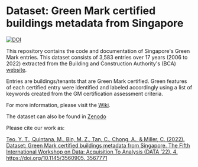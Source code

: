 # Dataset: Green Mark certified buildings metadata from Singapore
[![DOI](https://zenodo.org/badge/DOI/11.1145/3560905.3567771.svg)](https://doi.org/10.1145/3560905.3567771)

This repository contains the code and documentation of Singapore's Green Mark entries. This dataset consists of 3,583 entries over 17 years (2006 to 2022) extracted from the Building and Construction Authority's (BCA) [website](https://www.sleb.sg/Building/GreenMarkBuildingsDirectory).

Entries are buildings/tenants that are Green Mark certified. Green features of each certified entry were identified and labeled accordingly using a list of keywords created from the GM certification assessment criteria.

For more information, please visit the [Wiki][1].

The dataset can also be found in [Zenodo](https://zenodo.org/record/7198276)

Please cite our work as:

[Teo, Y. T., Quintana, M., Bin, M. Z., Tan, C., Chong, A., & Miller, C. (2022). Dataset: Green Mark certified buildings metadata from Singapore. The Fifth International Workshop on Data: Acquisition To Analysis (DATA ’22), 4. https://doi.org/10.1145/3560905. 3567771
](https://doi.org/10.1145/3560905.%203567771)

[1]:https://github.com/buds-lab/data-driven-greenmark/wiki
